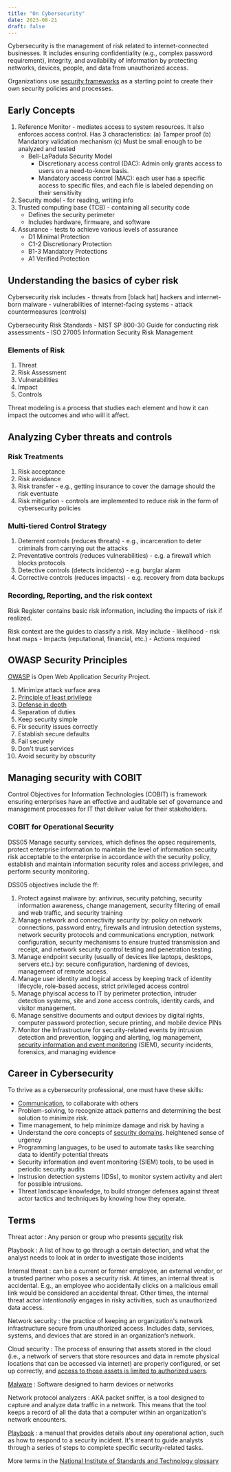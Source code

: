 ```yaml
---
title: "On Cybersecurity"
date: 2023-08-21
draft: false
---
```


Cybersecurity is the management of risk related to internet-connected
businesses. It includes ensuring confidentiality (e.g., complex password
requirement), integrity, and
availability of information by protecting networks, devices, people, and
data from unauthorized access.

Organizations use [security frameworks](/security-frameworks) as
a starting point to create
their own security policies and processes.

## Early Concepts

1. Reference Monitor - mediates access to system resources.  It also
   enforces access control. Has 3 characteristics: (a) Tamper proof (b)
   Mandatory validation mechanism (c) Must be small enough to be analyzed
   and tested
    - Bell-LaPadula Security Model
        - Discretionary access control (DAC): Admin only grants access
          to users on a need-to-know basis.
        - Mandatory access control (MAC): each user has a specific
          access to specific files, and each file is labeled depending
          on their sensitivity
2. Security model - for reading, writing info
3. Trusted computing base (TCB) - containing all security code
    - Defines the security perimeter
    - Includes hardware, firmware, and software
4. Assurance - tests to achieve various levels of assurance
    - D1 Minimal Protection
    - C1-2 Discretionary Protection
    - B1-3 Mandatory Protections
    - A1 Verified Protection

## Understanding the basics of cyber risk

Cybersecurity risk includes
    - threats from [black hat] hackers and internet-born malware
    - vulnerabilities of internet-facing systems
    - attack countermeasures (controls)

Cybersecurity Risk Standards
    - NIST SP 800-30 Guide for conducting risk assessments
    - ISO 27005 Information Security Risk Management

### Elements of Risk

1. Threat
2. Risk Assessment
3. Vulnerabilities
4. Impact
5. Controls

Threat modeling is a process that studies each element and how it can
impact the outcomes and who will it affect.

## Analyzing Cyber threats and controls

### Risk Treatments

1. Risk acceptance
2. Risk avoidance
3. Risk transfer - e.g., getting insurance to cover the damage should
   the risk eventuate
4. Risk mitigation - controls are implemented to reduce risk in the form
   of cybersecurity policies

### Multi-tiered Control Strategy

1. Deterrent controls (reduces threats) - e.g., incarceration to deter
   criminals from carrying out the attacks
2. Preventative controls (reduces vulnerabilities) - e.g. a firewall
   which blocks protocols
3. Detective controls (detects incidents) - e.g. burglar alarm
4. Corrective controls (reduces impacts) - e.g. recovery from data
   backups

### Recording, Reporting, and the risk context

Risk Register contains basic risk information, including the impacts of
risk if realized.

Risk context are the guides to classify a risk. May include
    - likelihood
    - risk heat maps
    - Impacts (reputational, financial, etc.)
    - Actions required

## OWASP Security Principles

[OWASP](/owasp) is Open Web Application Security Project.

1. Minimize attack surface area
2. [Principle of least privilege](/polp)
3. [Defense in depth](/defense-in-depth)
4. Separation of duties
5. Keep security simple
6. Fix security issues correctly
7. Establish secure defaults
8. Fail securely
9. Don't trust services
10. Avoid security by obscurity

## Managing security with COBIT

Control Objectives for Information Technologies (COBIT) is framework
ensuring enterprises have an effective and auditable set of governance
and management processes for IT that deliver value for their
stakeholders.

### COBIT for Operational Security

DSS05 Manage security services, which defines the opsec requirements,
protect enterprise information to maintain the level of information
security risk acceptable to the enterprise in accordance with the
security policy, establish and maintain information security roles and
access privileges, and perform security monitoring. 

DSS05 objectives include the ff:
1. Protect against malware by: antivirus, security patching, security
   information awareness, change management, security filtering of email
   and web traffic, and security training
2. Manage network and connectivity security by: policy on network
   connections, password entry, firewalls and intrusion detection
   systems, network security protocols and communications encryption,
   network configuration, security mechanisms to ensure trusted
   transmission and receipt, and network security control testing and
   penetration testing.
3. Manage endpoint security (usually of devices like laptops, desktops,
   servers etc.) by: secure configuration, hardening of devices,
   management of remote access.
4. Manage user identity and logical access by keeping track of identity
   lifecycle, role-based access, strict privileged access control
5. Manage phyiscal access to IT by perimeter protection, intruder
   detection systems, site and zone access controls, identity cards, and
   visitor management.
6. Manage sensitive documents and output devices by digital rights,
   computer password protection, secure printing, and mobile device PINs
7. Monitor the Infrastructure for security-related events by intrusion
   detection and prevention, logging and alerting, log management,
   [security information and event monitoring](/SIEM) (SIEM), security incidents,
   forensics, and managing evidence

## Career in Cybersecurity

To thrive as a cybersecurity professional, one must have these skills:

- [Communication](/communication), to collaborate with others
- Problem-solving, to recognize attack patterns and determining the best
  solution to minimize risk.
- Time management, to help minimize damage and risk by having a
- Understand the core concepts of [security domains](/security-domains).
  heightened sense of urgency
- Programming languages, to be used to automate tasks like searching
  data to identify potential threats
- Security information and event monitoring (SIEM) tools, to be used in
  periodic security audits
- Instrusion detection systems (IDSs), to monitor system activity and
  alert for possible intrusions.
- Threat landscape knowledge, to build stronger defenses against threat
  actor tactics and techniques by knowing how they operate.

## Terms

Threat actor
: Any person or group who presents [security](/security) risk

Playbook
: A list of how to go through a certain detection, and what the analyst
needs to look at in order to investigate those incidents

Internal threat
: can be a current or former employee, an external vendor, or a trusted
partner who poses a security risk. At times, an internal threat is
accidental. E.g., an employee who accidentally clicks on a
malicious email link would be considered an accidental threat. Other
times, the internal threat actor *intentionally* engages in risky
activities, such as unauthorized data access.

Network security 
: the practice of keeping an organization's network
infrastructure secure from unauthorized access. Includes data,
services, systems, and devices that are stored in an organization’s
network.

Cloud security
: The process of ensuring that assets stored in the
cloud (i.e., a network of servers that store resources and data in
remote physical locations that can be accessed via internet) are
properly configured, or set up correctly, and
[access to those assets is limited to authorized users](/asset-security).

[Malware](/malware)
: Software designed to harm devices or networks

Network protocol analyzers
: AKA packet sniffer, is a tool designed to capture and analyze data
traffic in a network. This means that the tool keeps a record of all the
data that a computer within an organization's network encounters.

[Playbook](/playbook)
: a manual that provides details about any operational action, such as
how to respond to a security incident. It's meant to guide analysts through a
series of steps to complete specific security-related tasks.

More terms in the
[National Institute of Standards and Technology glossary](https://csrc.nist.gov/glossary)
